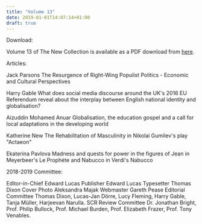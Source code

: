 ```yaml
---
title: "Volume 13"
date: 2019-01-01T14:07:14+01:00
draft: true
---
```


Download:

Volume 13 of The New Collection is available as a PDF download from [here]().

Articles:

Jack Parsons	The Resurgence of Right-Wing Populist Politics - Economic and Cultural Perspectives

Harry Gable	What does social media discourse around the UK's 2016 EU Referendum reveal about the interplay between English national identity and globalisation?

Aizuddin Mohamed Anuar	Globalisation, the education gospel and a call for local adaptations in the developing world

Katherine New	The Rehabilitation of Masculinity in Nikolai Gumilev's play "Actaeon"

Ekaterina Pavlova	Madness and quests for power in the figures of Jean in Meyerbeer's Le Prophète and Nabucco in Verdi's Nabucco


2018-2019 Committee:

Editor-in-Chief	Edward Lucas
Publisher	Edward Lucas
Typesetter	Thomas Dixon
Cover Photo	Aleksandra Majak
Webmaster	Gareth Pease
Editorial Committee	Thomas Dixon,
Lucas-Jan Dörre,
Lucy Fleming,
Harry Gable,
Tanja Müller,
Harjeevan Narulla.
SCR Review Committee	Dr. Jonathan Bright,
Prof. Philip Bullock,
Prof. Michael Burden,
Prof. Elizabeth Frazer,
Prof. Tony Venables.



